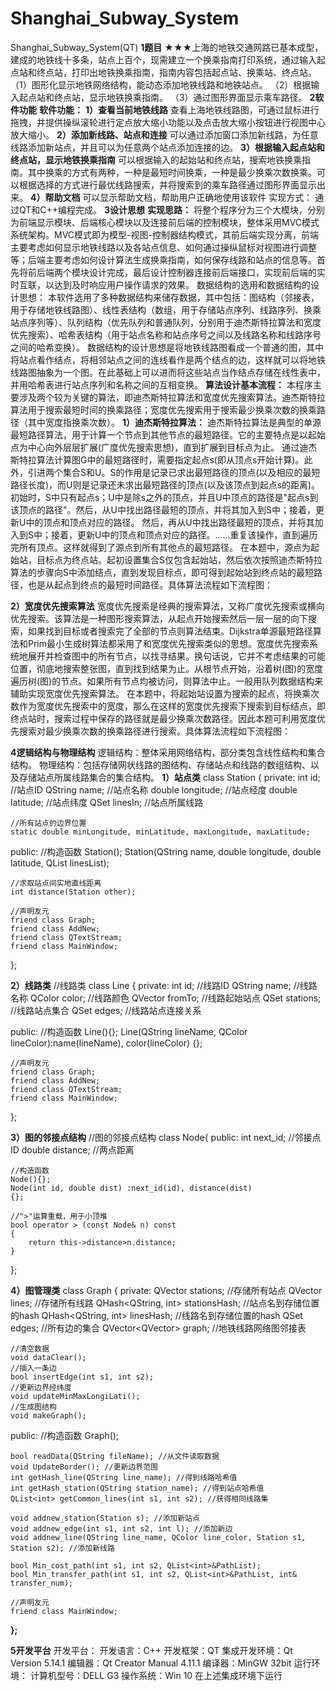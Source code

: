 # Shanghai_Subway_System

Shanghai_Subway_System(QT)
**1题目**
★★★上海的地铁交通网路已基本成型，建成的地铁线十多条，站点上百个，现需建立一个换乘指南打印系统，通过输入起点站和终点站，打印出地铁换乘指南，指南内容包括起点站、换乘站、终点站。
（1）图形化显示地铁网络结构，能动态添加地铁线路和地铁站点。
（2）根据输入起点站和终点站，显示地铁换乘指南。
（3）通过图形界面显示乘车路径。
**2软件功能**
**软件功能：**
**1）查看当前地铁线路**
查看上海地铁线路图，可通过鼠标进行拖拽，并提供操纵滚轮进行定点放大缩小功能以及点击放大缩小按钮进行视图中心放大缩小。
**2）添加新线路、站点和连接**
可以通过添加窗口添加新线路，为任意线路添加新站点，并且可以为任意两个站点添加连接的边。
**3）根据输入起点站和终点站，显示地铁换乘指南**
可以根据输入的起始站和终点站，搜索地铁换乘指南。其中换乘的方式有两种，一种是最短时间换乘，一种是最少换乘次数换乘。可以根据选择的方式进行最优线路搜索，并将搜索到的乘车路径通过图形界面显示出来。
**4）帮助文档**
可以显示帮助文档，帮助用户正确地使用该软件
实现方式：
通过QT和C++编程完成。
**3设计思想**
**实现思路：**
将整个程序分为三个大模块，分别为前端显示模块、后端核心模块以及连接前后端的控制模块，整体采用MVC模式系统架构。MVC模式即为模型-视图-控制器结构模式，其前后端实现分离，前端主要考虑如何显示地铁线路以及各站点信息、如何通过操纵鼠标对视图进行调整等；后端主要考虑如何设计算法生成换乘指南，如何保存线路和站点的信息等。首先将前后端两个模块设计完成，最后设计控制器连接前后端接口，实现前后端的实时互联，以达到及时响应用户操作请求的效果。
数据结构的选用和数据结构的设计思想：
本软件选用了多种数据结构来储存数据，其中包括：图结构（邻接表，用于存储地铁线路图）、线性表结构（数组，用于存储站点序列、线路序列、换乘站点序列等）、队列结构（优先队列和普通队列，分别用于迪杰斯特拉算法和宽度优先搜索）、哈希表结构（用于站点名称和站点序号之间以及线路名称和线路序号之间的哈希变换）。
数据结构的设计思想是将地铁线路图看成一个普通的图，其中将站点看作结点，将相邻站点之间的连线看作是两个结点的边，这样就可以将地铁线路图抽象为一个图。在此基础上可以进而将这些站点当作结点存储在线性表中，并用哈希表进行站点序列和名称之间的互相变换。
**算法设计基本流程：**
本程序主要涉及两个较为关键的算法，即迪杰斯特拉算法和宽度优先搜索算法。迪杰斯特拉算法用于搜索最短时间的换乘路径；宽度优先搜索用于搜索最少换乘次数的换乘路径（其中宽度指换乘次数）。
**1）迪杰斯特拉算法：**
迪杰斯特拉算法是典型的单源最短路径算法，用于计算一个节点到其他节点的最短路径。它的主要特点是以起始点为中心向外层层扩展(广度优先搜索思想)，直到扩展到目标点为止。
通过迪杰斯特拉算法计算图G中的最短路径时，需要指定起点s(即从顶点s开始计算)。此外，引进两个集合S和U。S的作用是记录已求出最短路径的顶点(以及相应的最短路径长度)，而U则是记录还未求出最短路径的顶点(以及该顶点到起点s的距离)。初始时，S中只有起点s；U中是除s之外的顶点，并且U中顶点的路径是"起点s到该顶点的路径"。然后，从U中找出路径最短的顶点，并将其加入到S中；接着，更新U中的顶点和顶点对应的路径。 然后，再从U中找出路径最短的顶点，并将其加入到S中；接着，更新U中的顶点和顶点对应的路径。……重复该操作，直到遍历完所有顶点。这样就得到了源点到所有其他点的最短路径。
在本题中，源点为起始站，目标点为终点站。起初设置集合S仅包含起始站，然后依次按照迪杰斯特拉算法的步骤向S中添加结点，直到发现目标点，即可得到起始站到终点站的最短路径，也是从起点到终点的最短时间路径。具体算法流程如下流程图：

**2）宽度优先搜索算法**
宽度优先搜索是经典的搜索算法，又称广度优先搜索或横向优先搜索。该算法是一种图形搜索算法，从起点开始搜索然后一层一层的向下搜索，如果找到目标或者搜索完了全部的节点则算法结束。Dijkstra单源最短路径算法和Prim最小生成树算法都采用了和宽度优先搜索类似的思想。宽度优先搜索系统地展开并检查图中的所有节点，以找寻结果。换句话说，它并不考虑结果的可能位置，彻底地搜索整张图，直到找到结果为止。从根节点开始，沿着树(图)的宽度遍历树(图)的节点。如果所有节点均被访问，则算法中止。一般用队列数据结构来辅助实现宽度优先搜索算法。
在本题中，将起始站设置为搜索的起点，将换乘次数作为宽度优先搜索中的宽度，那么在这样的宽度优先搜索下搜索到目标结点，即终点站时，搜索过程中保存的路径就是最少换乘次数路径。因此本题可利用宽度优先搜索对最少换乘次数的换乘路径进行搜索。具体算法流程如下流程图：

**4逻辑结构与物理结构**
逻辑结构：整体采用网络结构，部分类包含线性结构和集合结构。
物理结构：包括存储网状线路的图结构、存储站点和线路的数组结构、以及存储站点所属线路集合的集合结构。
**1）站点类**
class Station
{
private:
    int id;                     //站点ID
    QString name;               //站点名称
    double longitude;           //站点经度
    double latitude;            //站点纬度
    QSet<int> linesIn;          //站点所属线路

    //所有站点的边界位置
    static double minLongitude, minLatitude, maxLongitude, maxLatitude;

public:
    //构造函数
    Station();
    Station(QString name, double longitude, double latitude, QList<int> linesList);

    //求取站点间实地直线距离
    int distance(Station other);
    
    //声明友元
    friend class Graph;
    friend class AddNew;
    friend class QTextStream;
    friend class MainWindow;

};

**2）线路类**
//线路类
class Line
{
private:
    int id;                     //线路ID
    QString name;               //线路名称
    QColor color;               //线路颜色
    QVector <QString> fromTo;   //线路起始站点
    QSet<int> stations;         //线路站点集合
    QSet<Edge> edges;           //线路站点连接关系

public:
    //构造函数
    Line(){};
    Line(QString lineName, QColor lineColor):name(lineName), color(lineColor)
    {};

    //声明友元
    friend class Graph;
    friend class AddNew;
    friend class QTextStream;
    friend class MainWindow;

};

**3）图的邻接点结构**
//图的邻接点结构
class Node{
public:
    int next_id;        //邻接点ID
    double distance;    //两点距离

    //构造函数
    Node(){};
    Node(int id, double dist) :next_id(id), distance(dist)
    {};
    
    //">"运算重载，用于小顶堆
    bool operator > (const Node& n) const
    {
        return this->distance>n.distance;
    }

};

**4）图管理类**
class Graph
{
private:
    QVector<Station> stations;          //存储所有站点
    QVector<Line> lines;                //存储所有线路
    QHash<QString, int> stationsHash;   //站点名到存储位置的hash
    QHash<QString, int> linesHash;      //线路名到存储位置的hash
    QSet<Edge> edges;                   //所有边的集合
    QVector<QVector<Node>> graph;       //地铁线路网络图邻接表

    //清空数据
    void dataClear();
    //插入一条边
    bool insertEdge(int s1, int s2);
    //更新边界经纬度
    void updateMinMaxLongiLati();
    //生成图结构
    void makeGraph();

public:
    //构造函数
    Graph();

    bool readData(QString fileName); //从文件读取数据
    void UpdateBorder(); //更新边界范围
    int getHash_line(QString line_name); //得到线路哈希值
    int getHash_station(QString station_name); //得到站点哈希值
    QList<int> getCommon_lines(int s1, int s2); //获得相同线路集
    
    void addnew_station(Station s); //添加新站点
    void addnew_edge(int s1, int s2, int l); //添加新边
    void addnew_line(QString line_name, QColor line_color, Station s1, Station s2); //添加新线路
    
    bool Min_cost_path(int s1, int s2, QList<int>&PathList);
    bool Min_transfer_path(int s1, int s2, QList<int>&PathList, int& transfer_num);
    
    //声明友元
    friend class MainWindow;

**};**

**5开发平台**
开发平台： 
开发语言：C++
开发框架：QT
集成开发环境：Qt Version 5.14.1
编辑器：Qt Creator Manual 4.11.1
编译器：MinGW 32bit
运行环境：
计算机型号：DELL G3
操作系统：Win 10
在上述集成环境下运行
